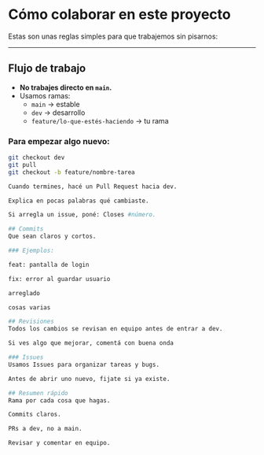 # Cómo colaborar en este proyecto

Estas son unas reglas simples para que trabajemos sin pisarnos:

---

## Flujo de trabajo
- **No trabajes directo en `main`.**
- Usamos ramas:
  - `main` → estable  
  - `dev` → desarrollo  
  - `feature/lo-que-estés-haciendo` → tu rama

### Para empezar algo nuevo:
   ```bash
   git checkout dev
   git pull
   git checkout -b feature/nombre-tarea

Cuando termines, hacé un Pull Request hacia dev.

Explica en pocas palabras qué cambiaste.

Si arregla un issue, poné: Closes #número.

## Commits
Que sean claros y cortos.

### Ejemplos:

feat: pantalla de login

fix: error al guardar usuario

arreglado

cosas varias

## Revisiones
Todos los cambios se revisan en equipo antes de entrar a dev.

Si ves algo que mejorar, comentá con buena onda

### Issues
Usamos Issues para organizar tareas y bugs.

Antes de abrir uno nuevo, fijate si ya existe.

## Resumen rápido
Rama por cada cosa que hagas.

Commits claros.

PRs a dev, no a main.

Revisar y comentar en equipo.
